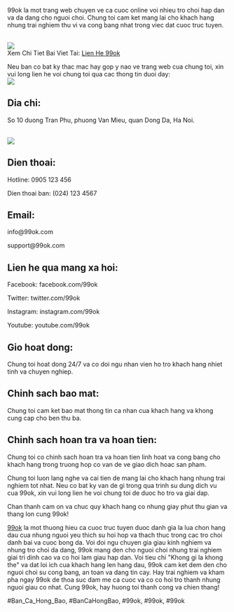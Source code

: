 <p>99ok la mot trang web chuyen ve ca cuoc online voi nhieu tro choi hap dan va da dang cho nguoi choi. Chung toi cam ket mang lai cho khach hang nhung trai nghiem thu vi va cong bang nhat trong viec dat cuoc truc tuyen.</p><br><img src="https://99okz.net/wp-content/uploads/2025/02/dfd386026c5ec236b417a2af05aaf1b7.gif"></br>
Xem Chi Tiet Bai Viet Tai: <a href="https://99okz.net/lien-he-99ok/">Lien He 99ok</a><p>Neu ban co bat ky thac mac hay gop y nao ve trang web cua chung toi, xin vui long lien he voi chung toi qua cac thong tin duoi day:<br><img src="https://99okz.net/wp-content/uploads/2025/02/Bo-phan-ho-tro-cua-nha-cai.jpg"></br><h2>Dia chi:</h2><p>So 10 duong Tran Phu, phuong Van Mieu, quan Dong Da, Ha Noi.</p><br><img src="https://99okz.net/wp-content/uploads/2025/02/0a39fbf7cb8d9a6f9bc2d8ae2535a302.gif"></br><h2>Dien thoai:</h2><p>Hotline: 0905 123 456<p>Dien thoai ban: (024) 123 4567</p><h2>Email:</h2><p>info@99ok.com<p>support@99ok.com</p><h2>Lien he qua mang xa hoi:</h2><p>Facebook: facebook.com/99ok</p><p>Twitter: twitter.com/99ok</p><p>Instagram: instagram.com/99ok</p><p>Youtube: youtube.com/99ok</p><h2>Gio hoat dong:</h2><p>Chung toi hoat dong 24/7 va co doi ngu nhan vien ho tro khach hang nhiet tinh va chuyen nghiep.</p><h2>Chinh sach bao mat:</h2><p>Chung toi cam ket bao mat thong tin ca nhan cua khach hang va khong cung cap cho ben thu ba.</p><h2>Chinh sach hoan tra va hoan tien:</h2><p>Chung toi co chinh sach hoan tra va hoan tien linh hoat va cong bang cho khach hang trong truong hop co van de ve giao dich hoac san pham.</p><p>Chung toi luon lang nghe va cai tien de mang lai cho khach hang nhung trai nghiem tot nhat. Neu co bat ky van de gi trong qua trinh su dung dich vu cua 99ok, xin vui long lien he voi chung toi de duoc ho tro va giai dap.</p><p>Chan thanh cam on va chuc quy khach hang co nhung giay phut thu gian va thang lon cung 99ok!</p><p><a href="https://99okz.net/">99ok</a> la mot thuong hieu ca cuoc truc tuyen duoc danh gia la lua chon hang dau cua nhung nguoi yeu thich su hoi hop va thach thuc trong cac tro choi danh bai va cuoc bong da. Voi doi ngu chuyen gia giau kinh nghiem va nhung tro choi da dang, 99ok mang den cho nguoi choi nhung trai nghiem giai tri dinh cao va co hoi lam giau hap dan. Voi tieu chi "Khong gi la khong the" va dat loi ich cua khach hang len hang dau, 99ok cam ket dem den cho nguoi choi su cong bang, an toan va dang tin cay. Hay trai nghiem va kham pha ngay 99ok de thoa suc dam me ca cuoc va co co hoi tro thanh nhung nguoi giau co nhat. Cung 99ok, hay huong toi thanh cong va chien thang!</p>
#Ban_Ca_Hong_Bao, #BanCaHongBao, #99ok, #99ok, #99ok
